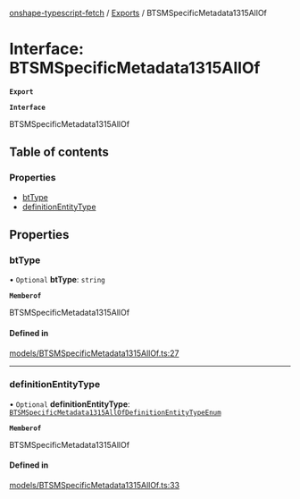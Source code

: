 [onshape-typescript-fetch](../README.md) / [Exports](../modules.md) / BTSMSpecificMetadata1315AllOf

# Interface: BTSMSpecificMetadata1315AllOf

**`Export`**

**`Interface`**

BTSMSpecificMetadata1315AllOf

## Table of contents

### Properties

- [btType](BTSMSpecificMetadata1315AllOf.md#bttype)
- [definitionEntityType](BTSMSpecificMetadata1315AllOf.md#definitionentitytype)

## Properties

### btType

• `Optional` **btType**: `string`

**`Memberof`**

BTSMSpecificMetadata1315AllOf

#### Defined in

[models/BTSMSpecificMetadata1315AllOf.ts:27](https://github.com/toebes/onshape-typescript-fetch/blob/3e11ae1/models/BTSMSpecificMetadata1315AllOf.ts#L27)

___

### definitionEntityType

• `Optional` **definitionEntityType**: [`BTSMSpecificMetadata1315AllOfDefinitionEntityTypeEnum`](../modules.md#btsmspecificmetadata1315allofdefinitionentitytypeenum-1)

**`Memberof`**

BTSMSpecificMetadata1315AllOf

#### Defined in

[models/BTSMSpecificMetadata1315AllOf.ts:33](https://github.com/toebes/onshape-typescript-fetch/blob/3e11ae1/models/BTSMSpecificMetadata1315AllOf.ts#L33)
